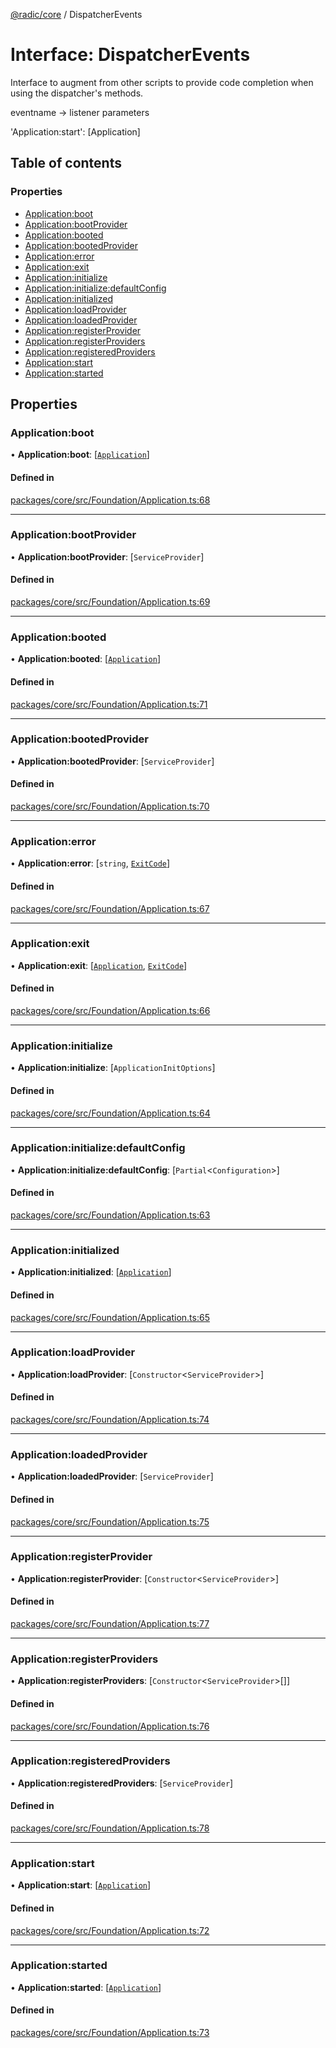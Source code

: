 [@radic/core](../README.md) / DispatcherEvents

# Interface: DispatcherEvents

Interface to augment from other scripts to provide code completion when using the dispatcher's methods.

eventname -> listener parameters

'Application:start': [Application]

## Table of contents

### Properties

- [Application:boot](DispatcherEvents.md#application:boot)
- [Application:bootProvider](DispatcherEvents.md#application:bootprovider)
- [Application:booted](DispatcherEvents.md#application:booted)
- [Application:bootedProvider](DispatcherEvents.md#application:bootedprovider)
- [Application:error](DispatcherEvents.md#application:error)
- [Application:exit](DispatcherEvents.md#application:exit)
- [Application:initialize](DispatcherEvents.md#application:initialize)
- [Application:initialize:defaultConfig](DispatcherEvents.md#application:initialize:defaultconfig)
- [Application:initialized](DispatcherEvents.md#application:initialized)
- [Application:loadProvider](DispatcherEvents.md#application:loadprovider)
- [Application:loadedProvider](DispatcherEvents.md#application:loadedprovider)
- [Application:registerProvider](DispatcherEvents.md#application:registerprovider)
- [Application:registerProviders](DispatcherEvents.md#application:registerproviders)
- [Application:registeredProviders](DispatcherEvents.md#application:registeredproviders)
- [Application:start](DispatcherEvents.md#application:start)
- [Application:started](DispatcherEvents.md#application:started)

## Properties

### Application:boot

• **Application:boot**: [[`Application`](../classes/Application.md)]

#### Defined in

[packages/core/src/Foundation/Application.ts:68](https://github.com/robinradic/npm-packages/blob/81c68f6/packages/core/src/Foundation/Application.ts#L68)

___

### Application:bootProvider

• **Application:bootProvider**: [`ServiceProvider`]

#### Defined in

[packages/core/src/Foundation/Application.ts:69](https://github.com/robinradic/npm-packages/blob/81c68f6/packages/core/src/Foundation/Application.ts#L69)

___

### Application:booted

• **Application:booted**: [[`Application`](../classes/Application.md)]

#### Defined in

[packages/core/src/Foundation/Application.ts:71](https://github.com/robinradic/npm-packages/blob/81c68f6/packages/core/src/Foundation/Application.ts#L71)

___

### Application:bootedProvider

• **Application:bootedProvider**: [`ServiceProvider`]

#### Defined in

[packages/core/src/Foundation/Application.ts:70](https://github.com/robinradic/npm-packages/blob/81c68f6/packages/core/src/Foundation/Application.ts#L70)

___

### Application:error

• **Application:error**: [`string`, [`ExitCode`](../enums/ExitCode.md)]

#### Defined in

[packages/core/src/Foundation/Application.ts:67](https://github.com/robinradic/npm-packages/blob/81c68f6/packages/core/src/Foundation/Application.ts#L67)

___

### Application:exit

• **Application:exit**: [[`Application`](../classes/Application.md), [`ExitCode`](../enums/ExitCode.md)]

#### Defined in

[packages/core/src/Foundation/Application.ts:66](https://github.com/robinradic/npm-packages/blob/81c68f6/packages/core/src/Foundation/Application.ts#L66)

___

### Application:initialize

• **Application:initialize**: [`ApplicationInitOptions`]

#### Defined in

[packages/core/src/Foundation/Application.ts:64](https://github.com/robinradic/npm-packages/blob/81c68f6/packages/core/src/Foundation/Application.ts#L64)

___

### Application:initialize:defaultConfig

• **Application:initialize:defaultConfig**: [`Partial`<`Configuration`\>]

#### Defined in

[packages/core/src/Foundation/Application.ts:63](https://github.com/robinradic/npm-packages/blob/81c68f6/packages/core/src/Foundation/Application.ts#L63)

___

### Application:initialized

• **Application:initialized**: [[`Application`](../classes/Application.md)]

#### Defined in

[packages/core/src/Foundation/Application.ts:65](https://github.com/robinradic/npm-packages/blob/81c68f6/packages/core/src/Foundation/Application.ts#L65)

___

### Application:loadProvider

• **Application:loadProvider**: [`Constructor`<`ServiceProvider`\>]

#### Defined in

[packages/core/src/Foundation/Application.ts:74](https://github.com/robinradic/npm-packages/blob/81c68f6/packages/core/src/Foundation/Application.ts#L74)

___

### Application:loadedProvider

• **Application:loadedProvider**: [`ServiceProvider`]

#### Defined in

[packages/core/src/Foundation/Application.ts:75](https://github.com/robinradic/npm-packages/blob/81c68f6/packages/core/src/Foundation/Application.ts#L75)

___

### Application:registerProvider

• **Application:registerProvider**: [`Constructor`<`ServiceProvider`\>]

#### Defined in

[packages/core/src/Foundation/Application.ts:77](https://github.com/robinradic/npm-packages/blob/81c68f6/packages/core/src/Foundation/Application.ts#L77)

___

### Application:registerProviders

• **Application:registerProviders**: [`Constructor`<`ServiceProvider`\>[]]

#### Defined in

[packages/core/src/Foundation/Application.ts:76](https://github.com/robinradic/npm-packages/blob/81c68f6/packages/core/src/Foundation/Application.ts#L76)

___

### Application:registeredProviders

• **Application:registeredProviders**: [`ServiceProvider`]

#### Defined in

[packages/core/src/Foundation/Application.ts:78](https://github.com/robinradic/npm-packages/blob/81c68f6/packages/core/src/Foundation/Application.ts#L78)

___

### Application:start

• **Application:start**: [[`Application`](../classes/Application.md)]

#### Defined in

[packages/core/src/Foundation/Application.ts:72](https://github.com/robinradic/npm-packages/blob/81c68f6/packages/core/src/Foundation/Application.ts#L72)

___

### Application:started

• **Application:started**: [[`Application`](../classes/Application.md)]

#### Defined in

[packages/core/src/Foundation/Application.ts:73](https://github.com/robinradic/npm-packages/blob/81c68f6/packages/core/src/Foundation/Application.ts#L73)
